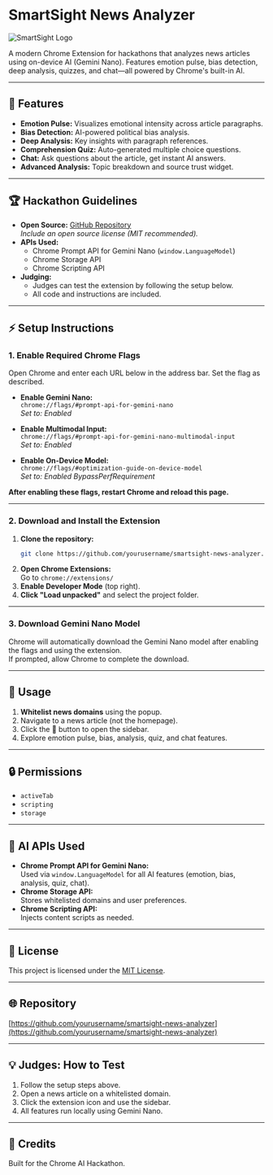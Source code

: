 # SmartSight News Analyzer

![SmartSight Logo](icons/icon128.png)

A modern Chrome Extension for hackathons that analyzes news articles using on-device AI (Gemini Nano). Features emotion pulse, bias detection, deep analysis, quizzes, and chat—all powered by Chrome's built-in AI.

---

## 🚀 Features

- **Emotion Pulse:** Visualizes emotional intensity across article paragraphs.
- **Bias Detection:** AI-powered political bias analysis.
- **Deep Analysis:** Key insights with paragraph references.
- **Comprehension Quiz:** Auto-generated multiple choice questions.
- **Chat:** Ask questions about the article, get instant AI answers.
- **Advanced Analysis:** Topic breakdown and source trust widget.

---

## 🏆 Hackathon Guidelines

- **Open Source:** [GitHub Repository](https://github.com/yourusername/smartsight-news-analyzer)  
  _Include an open source license (MIT recommended)._
- **APIs Used:**
  - Chrome Prompt API for Gemini Nano (`window.LanguageModel`)
  - Chrome Storage API
  - Chrome Scripting API
- **Judging:**
  - Judges can test the extension by following the setup below.
  - All code and instructions are included.

---

## ⚡ Setup Instructions

### 1. Enable Required Chrome Flags

Open Chrome and enter each URL below in the address bar. Set the flag as described.

- **Enable Gemini Nano:**  
  `chrome://flags/#prompt-api-for-gemini-nano`  
  _Set to: Enabled_

- **Enable Multimodal Input:**  
  `chrome://flags/#prompt-api-for-gemini-nano-multimodal-input`  
  _Set to: Enabled_

- **Enable On-Device Model:**  
  `chrome://flags/#optimization-guide-on-device-model`  
  _Set to: Enabled BypassPerfRequirement_

**After enabling these flags, restart Chrome and reload this page.**

---

### 2. Download and Install the Extension

1. **Clone the repository:**
   ```sh
   git clone https://github.com/yourusername/smartsight-news-analyzer.git
   ```
2. **Open Chrome Extensions:**  
   Go to `chrome://extensions/`
3. **Enable Developer Mode** (top right).
4. **Click "Load unpacked"** and select the project folder.

---

### 3. Download Gemini Nano Model

Chrome will automatically download the Gemini Nano model after enabling the flags and using the extension.  
If prompted, allow Chrome to complete the download.

---

## 📝 Usage

1. **Whitelist news domains** using the popup.
2. Navigate to a news article (not the homepage).
3. Click the 🧠 button to open the sidebar.
4. Explore emotion pulse, bias, analysis, quiz, and chat features.

---

## 🔒 Permissions

- `activeTab`
- `scripting`
- `storage`

---

## 🧠 AI APIs Used

- **Chrome Prompt API for Gemini Nano:**  
  Used via `window.LanguageModel` for all AI features (emotion, bias, analysis, quiz, chat).
- **Chrome Storage API:**  
  Stores whitelisted domains and user preferences.
- **Chrome Scripting API:**  
  Injects content scripts as needed.

---

## 📄 License

This project is licensed under the [MIT License](LICENSE).

---

## 🌐 Repository

[https://github.com/yourusername/smartsight-news-analyzer](https://github.com/yourusername/smartsight-news-analyzer)

---

## 💡 Judges: How to Test

1. Follow the setup steps above.
2. Open a news article on a whitelisted domain.
3. Click the extension icon and use the sidebar.
4. All features run locally using Gemini Nano.

---

## 🙌 Credits

Built for the Chrome AI Hackathon.
